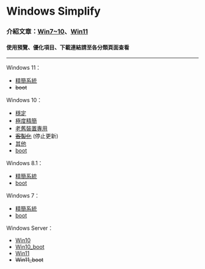 # Windows Simplify

### 介紹文章：[Win7~10](https://home.gamer.com.tw/artwork.php?sn=4971603)、[Win11](https://home.gamer.com.tw/artwork.php?sn=5193340)

#### 使用預覽、優化項目、下載連結請至各分類頁面查看

----

Windows 11：
- [精簡系統](/11/client.md)
- ~~boot~~

Windows 10：
- [穩定](/10/stable.md)
- [極度精簡](/10/extreme.md)
- [老舊裝置專用](/10/old_device.md)
- ~~[客製化](/10/customized.md)~~ (停止更新)
- [其他](/10/others.md)
- [boot](/10/boot.md)

Windows 8.1：
- [精簡系統](/8.1/release.md)
- [boot](/8.1/boot.md)

Windows 7：
- [精簡系統](/7/release.md)
- [boot](/7/boot.md)

Windows Server：
- [Win10](/server/w10.md)
- [Win10_boot](/server/w10_boot.md)
- [Win11](/server/w11.md)
- ~~Win11_boot~~
